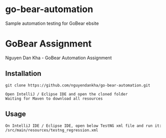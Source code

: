 # go-bear-automation
Sample automation testing for GoBear ebsite

# GoBear Assignment
Nguyen Dan Kha - GoBear Automation Assignment

## Installation
```
git clone https://github.com/nguyendankha/go-bear-automation.git
```
```
Open IntelliJ / Eclipse IDE and open the cloned folder
Waiting for Maven to download all resources
```

## Usage
```
On IntelliJ IDE / Eclipse IDE, open below TestNG xml file and run it:
/src/main/resources/testng_regression.xml
```
